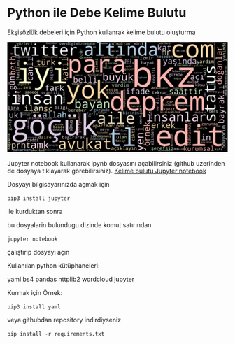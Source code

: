 # Python ile Debe Kelime Bulutu

Ekşisözlük debeleri için Python kullanrak kelime bulutu oluşturma

![Kelime Bulutu](debe_kelime_bulutu.png?raw=true "Kelime bulutu")

Jupyter notebook kullanarak ipynb dosyasını açabilirsiniz (github uzerinden de dosyaya tıklayarak görebilirsiniz).
[Kelime bulutu Jupyter notebook](./debe_kelime_bulutu_notebook.ipynb)

Dosyayı bilgisayarınızda açmak için

`pip3 install jupyter`

ile kurduktan sonra 

bu dosyalarin bulundugu dizinde komut satırından 

`jupyter notebook`

çalıştırıp dosyayı açın


Kullanılan python kütüphaneleri:

yaml
bs4
pandas
httplib2
wordcloud
jupyter

Kurmak için Örnek:

`pip3 install yaml`

veya githubdan repository indirdiyseniz

`pip install -r requirements.txt`




